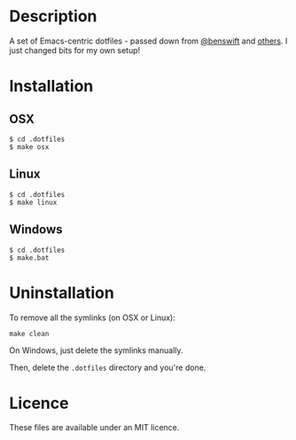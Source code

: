 # Description

A set of Emacs-centric dotfiles - passed down from
[@benswift](https://github.com/benswift/.dotfiles) and
[others](https://github.com/mathiasbynens/dotfiles). I just changed
bits for my own setup!

# Installation

## OSX

```shell
$ cd .dotfiles
$ make osx
```

## Linux

```shell
$ cd .dotfiles
$ make linux
```

## Windows

```shell
$ cd .dotfiles
$ make.bat
```

# Uninstallation

To remove all the symlinks (on OSX or Linux):

```shell
make clean
```

On Windows, just delete the symlinks manually.

Then, delete the `.dotfiles` directory and you're done.

# Licence

These files are available under an MIT licence.
